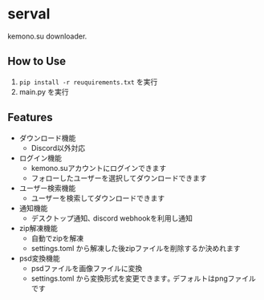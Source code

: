 # serval
kemono.su downloader.

## How to Use
1. ```pip install -r reuquirements.txt``` を実行
2. main.py を実行

## Features
 - ダウンロード機能
   - Discord以外対応
 - ログイン機能
   - kemono.suアカウントにログインできます
   - フォローしたユーザーを選択してダウンロードできます
 - ユーザー検索機能
   - ユーザーを検索してダウンロードできます
 - 通知機能
   - デスクトップ通知､ discord webhookを利用し通知
 - zip解凍機能
   - 自動でzipを解凍
   - settings.toml から解凍した後zipファイルを削除するか決めれます
 - psd変換機能
   - psdファイルを画像ファイルに変換
   - settings.toml から変換形式を変更できます｡ デフォルトはpngファイルです